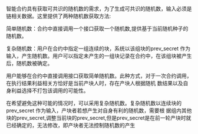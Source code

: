 智能合约具有获取可共识的随机数的需求，为了生成可共识的随机数，输入必须是链相关数据。这里提供了两种随机数获取方法:

简单随机数：合约中直接调用一个接口获取一个随机数,提供基于当前随机种子的随机数。

复杂随机数：用户在合约中指定一组连续的块，系统以该组块的prev_secret 作为输入，产生随机数。用户可以指定未产生的一组块记录在合约中，在该组块被产生后，随机数被确定。

用户能够在合约中直接调用接口获取简单随机数。此种方式，对于一次合约调用，在执行结果利益相关方恰好是当前产块人时，存在产块人根据随机
数结果以及自身利益选择不打包该调用的可能性。

在希望避免这种可能的情况时，可以采用复杂随机数。复杂随机数以连续块的 prev_secret 作为输入，产块者若想产生对自身有利的随机数，需要根
据组内其他块的prev_secret,调整当前块的prev_secret,但是prev_secret是在前一轮产块时就已经确定的，无法修改，即产块者无法控制随机数的产生